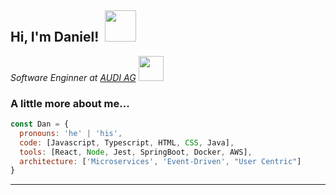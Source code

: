 <h2> Hi, I'm Daniel! &nbsp;<img src="https://media.giphy.com/media/3osxYriVAzYEW5Le92/giphy.gif" width="50"></h2>
<p>
  <em>Software Enginner at <a href="http://www.audi.de">AUDI AG</a>&nbsp;<img src="https://www.audi-mediacenter.com/system/production/media/1282/images/bde751ee18fe149036c6b47d7595f6784f8901f8/AL090142_web_1440.jpg?1698171883" width="40"></br>
</em></p>


### A little more about me...  

```javascript
const Dan = {
  pronouns: 'he' | 'his',
  code: [Javascript, Typescript, HTML, CSS, Java],
  tools: [React, Node, Jest, SpringBoot, Docker, AWS],
  architecture: ['Microservices', 'Event-Driven', "User Centric"]
}
```

---
